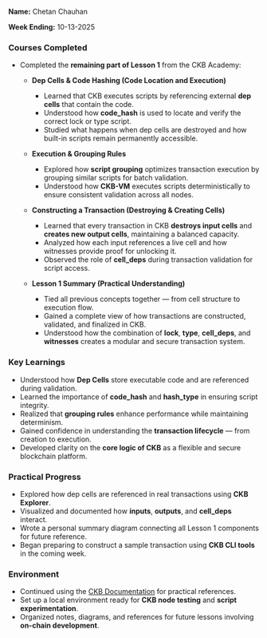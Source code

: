 **Name:** Chetan Chauhan

**Week Ending:** 10-13-2025

### Courses Completed

* Completed the **remaining part of Lesson 1** from the CKB Academy:

  * **Dep Cells & Code Hashing (Code Location and Execution)**

    * Learned that CKB executes scripts by referencing external **dep cells** that contain the code.
    * Understood how **code_hash** is used to locate and verify the correct lock or type script.
    * Studied what happens when dep cells are destroyed and how built-in scripts remain permanently accessible.
  * **Execution & Grouping Rules**

    * Explored how **script grouping** optimizes transaction execution by grouping similar scripts for batch validation.
    * Understood how **CKB-VM** executes scripts deterministically to ensure consistent validation across all nodes.
  * **Constructing a Transaction (Destroying & Creating Cells)**

    * Learned that every transaction in CKB **destroys input cells** and **creates new output cells**, maintaining a balanced capacity.
    * Analyzed how each input references a live cell and how witnesses provide proof for unlocking it.
    * Observed the role of **cell_deps** during transaction validation for script access.
  * **Lesson 1 Summary (Practical Understanding)**

    * Tied all previous concepts together — from cell structure to execution flow.
    * Gained a complete view of how transactions are constructed, validated, and finalized in CKB.
    * Understood how the combination of **lock**, **type**, **cell_deps**, and **witnesses** creates a modular and secure transaction system.

### Key Learnings

* Understood how **Dep Cells** store executable code and are referenced during validation.
* Learned the importance of **code_hash** and **hash_type** in ensuring script integrity.
* Realized that **grouping rules** enhance performance while maintaining determinism.
* Gained confidence in understanding the **transaction lifecycle** — from creation to execution.
* Developed clarity on the **core logic of CKB** as a flexible and secure blockchain platform.

### Practical Progress

* Explored how dep cells are referenced in real transactions using **CKB Explorer**.
* Visualized and documented how **inputs**, **outputs**, and **cell_deps** interact.
* Wrote a personal summary diagram connecting all Lesson 1 components for future reference.
* Began preparing to construct a sample transaction using **CKB CLI tools** in the coming week.

### Environment

* Continued using the [CKB Documentation](https://docs.nervos.org/) for practical references.
* Set up a local environment ready for **CKB node testing** and **script experimentation**.
* Organized notes, diagrams, and references for future lessons involving **on-chain development**.

